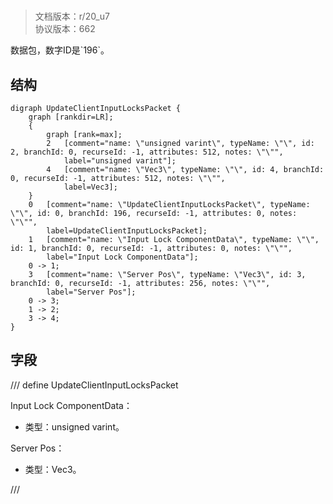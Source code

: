 # <!-- md:samp UpdateClientInputLocksPacket -->

> 文档版本：r/20_u7<br/>协议版本：662

<!-- md:samp UpdateClientInputLocksPacket -->数据包，数字ID是`196`。

## 结构

```viz
digraph UpdateClientInputLocksPacket {
	graph [rankdir=LR];
	{
		graph [rank=max];
		2	[comment="name: \"unsigned varint\", typeName: \"\", id: 2, branchId: 0, recurseId: -1, attributes: 512, notes: \"\"",
			label="unsigned varint"];
		4	[comment="name: \"Vec3\", typeName: \"\", id: 4, branchId: 0, recurseId: -1, attributes: 512, notes: \"\"",
			label=Vec3];
	}
	0	[comment="name: \"UpdateClientInputLocksPacket\", typeName: \"\", id: 0, branchId: 196, recurseId: -1, attributes: 0, notes: \"\"",
		label=UpdateClientInputLocksPacket];
	1	[comment="name: \"Input Lock ComponentData\", typeName: \"\", id: 1, branchId: 0, recurseId: -1, attributes: 0, notes: \"\"",
		label="Input Lock ComponentData"];
	0 -> 1;
	3	[comment="name: \"Server Pos\", typeName: \"Vec3\", id: 3, branchId: 0, recurseId: -1, attributes: 256, notes: \"\"",
		label="Server Pos"];
	0 -> 3;
	1 -> 2;
	3 -> 4;
}

```

## 字段

/// define
UpdateClientInputLocksPacket

Input Lock ComponentData：<!-- md:samp unsigned varint -->

- 类型：unsigned varint。

Server Pos：[<!-- md:samp Vec3 -->](refs/protocols/types/vec3.md)

- 类型：Vec3。


///
